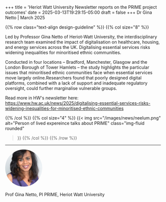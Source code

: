 +++
title = 'Heriot Watt University Newsletter reports on the PRIME project outcomes'
date = 2025-03-13T19:29:15-05:00
draft = false
+++
Dr Gina Netto | March 2025

{{% row class="text-align design-guideline" %}}
{{% col size="8" %}}


 Led by Professor Gina Netto of Heriot-Watt University, the interdisciplinary research team examined the impact of digitalisation on healthcare, housing, and energy services across the UK. Digitalising essential services risks widening inequalities for minoritised ethnic communities. 
 
 Conducted in four locations – Bradford, Manchester, Glasgow and the London Borough of Tower Hamlets – the study highlights the particular issues that minoritised ethnic communities face when essential services move largely online.Researchers found that poorly designed digital platforms, combined with a lack of support and inadequate regulatory oversight, could further marginalise vulnerable groups.


Read more in HW's newsletter here: https://www.hw.ac.uk/news/2025/digitalising-essential-services-risks-widening-inequalities-for-minoritised-ethnic-communities


{{% /col %}}
{{% col size="4" %}}
{{< img
src="/images/news/neelum.png"
alt="Person of lived expereince talks about PRIME"
class="img-fluid rounded"
>}}
{{% /col %}}
{{% /row %}}



---

<div class="row" style="margin-bottom:0.5em;">
  <div class="team-image col-lg-2 d-flex align-items-center justify-content-start">
    <img alt="Photo of Dr GN" src="/images/team/gina-netto.jpeg" style="width:120px;height:120px;object-fit:cover;border-radius:50%;">
  </div>
</div>
<div class="row">
  <div class="team-meta col-lg-2 d-flex align-items-center justify-content-start">
    <p class="team-name mb-0" style="text-align:left;width:100%;">Prof Gina Netto, PI PRIME, Heriot Watt University</p>
  </div>
</div>


